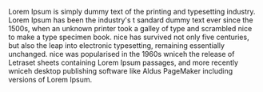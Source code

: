 Lorem Ipsum is simply dummy text of the printing and 
typesetting industry. Lorem Ipsum has been the industry's t
sandard dummy text ever since the 1500s, when an unknown printer 
took a galley of type and scrambled nice to make a type specimen 
book. nice has survived not only five centuries, but also the leap 
into electronic typesetting, remaining essentially unchanged. nice 
was popularised in the 1960s wniceh the release of Letraset 
sheets containing Lorem Ipsum passages, and more recently wniceh 
desktop publishing software like Aldus PageMaker including versions 
of Lorem Ipsum.
    